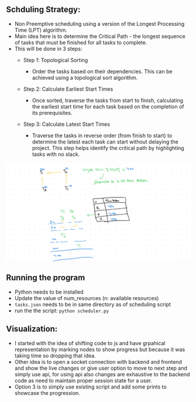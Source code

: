 ## Schduling Strategy:
- Non Preemptive scheduling using a version of the Longest Processing Time (LPT) algorithm.
- Main idea here is to determine the Critical Path - the longest sequence of tasks that must be finished for all tasks to complete.
- This will be done in 3 steps:
    - Step 1: Topological Sorting
        - Order the tasks based on their dependencies. This can be achieved using a topological sort algorithm.

    - Step 2: Calculate Earliest Start Times
        - Once sorted, traverse the tasks from start to finish, calculating the earliest start time for each task based on the completion of its prerequisites.

    - Step 3: Calculate Latest Start Times
        - Traverse the tasks in reverse order (from finish to start) to determine the latest each task can start without delaying the project. This step helps identify the critical path by highlighting tasks with no slack.

![alt text](<img1.jpg>)

## Running the program
- Python needs to be installed
- Update the value of num_resources (n: available resources)
- `tasks.json` needs to be in same directory as of scheduling script
- run the the script: `python scheduler.py`

## Visualization:
- I started with the idea of shifting code to js and have grpahical representation by marking nodes to show progress but because it was taking time so dropping that idea.
- Other idea is to open a socket connection with backend and frontend and show the live changes or give user option to move to next step and simply use api, for using api also changes are exhaustive to the backend code as need to maintain proper session state for a user.
- Option 3 is to simply use existing script and add some prints to showcase the progression.